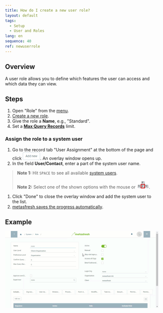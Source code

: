 ```yaml
---
title: How do I create a new user role?
layout: default
tags:
  - Setup
  - User and Roles
lang: en
sequence: 40
ref: newuserrole
---
```


## Overview
A user role allows you to define which features the user can access and which data they can view.

## Steps
1. Open "Role" from the [menu](Menu).
1. [Create a new role](New_Record_Window).
1. Give the role a **Name**, e.g., "Standard".
1. Set a [**Max Query Records**](Max_query_records_userrole) limit.

### Assign the role to a system user
1. Go to the record tab "User Assignment" at the bottom of the page and click ![](assets/Add_New_Button.png). An overlay window opens up.
1. In the field **User/Contact**, enter a part of the system user name.
 >**Note 1:** Hit `SPACE` to see all available [system users](New_system_user).<br><br>
 >**Note 2:** Select one of the shown options with the mouse or ![](../DE/assets/Workflow_Auftrag_Bis_Rechnung_WebUI-73797.png).

1. Click "Done" to close the overlay window and add the system user to the list.
1. [metasfresh saves the progress automatically](Saveindicator).

## Example
![](assets/NewUserRole.gif)

